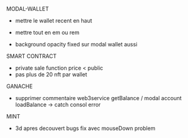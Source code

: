 MODAL-WALLET
- mettre le wallet recent en haut
- mettre tout en em ou rem


- background opacity fixed sur modal wallet aussi


SMART CONTRACT
- private sale function price < public
- pas plus de 20 nft par wallet




GANACHE
- supprimer commentaire web3service getBalance / modal account loadBalance -> catch consol error

MINT
- 3d apres decouvert bugs fix avec mouseDown problem